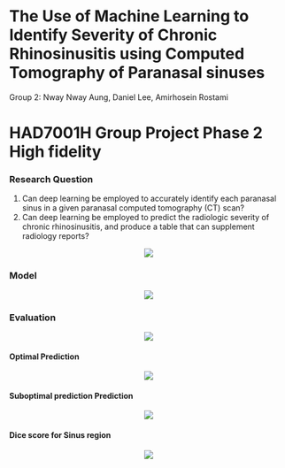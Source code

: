 
# The Use of Machine Learning to Identify Severity of Chronic Rhinosinusitis using Computed Tomography of Paranasal sinuses

Group 2: Nway Nway Aung, Daniel Lee, Amirhosein Rostami

# HAD7001H Group Project Phase 2 High fidelity

### Research Question 

1. Can deep learning be employed to accurately identify each paranasal sinus in a given paranasal computed tomography (CT) scan?
2. Can deep learning be employed to predict the radiologic severity of chronic rhinosinusitis, and produce a table that can supplement radiology reports?

<p align="center">
  <img src="./figures/fig 2.Image-Mask.png"/>
</p> 

### Model

<p align="center">
  <img src="./figures/fig 3.Unet.png"/>
</p> 

### Evaluation

<p align="center">
  <img src="./figures/fig 4.training_vs_validation_accuracy.png"/>
</p> 

#### Optimal Prediction
<p align="center">
  <img src="./figures/fig 5.Optimal prediction.png"/>
</p> 

#### Suboptimal prediction Prediction
<p align="center">
  <img src="./figures/fig 6.Suboptimal prediction.png"/>
</p> 

#### Dice score for Sinus region
<p align="center">
  <img src="./figures/fig 7.Dice score for Sinus region.png"/>
</p> 